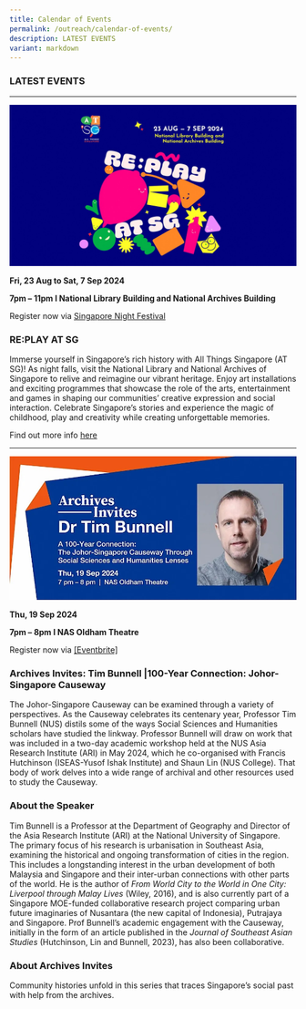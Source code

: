 ```yaml
---
title: Calendar of Events
permalink: /outreach/calendar-of-events/
description: LATEST EVENTS
variant: markdown
---
```

### LATEST EVENTS
__________________________________________________________
![](/images/calendar%20of%20events/Image_for_Calendar_Event.jpg)

**Fri, 23 Aug to Sat, 7 Sep 2024**

**7pm – 11pm I National Library Building and National Archives Building**

Register now via [Singapore Night Festival](https://www.nightfestival.gov.sg/whats-on/replay-at-sg)

### RE:PLAY AT SG

Immerse yourself in Singapore’s rich history with All Things Singapore (AT SG)! As night falls, visit the National Library and National Archives of Singapore to relive and reimagine our vibrant heritage. Enjoy art installations and exciting programmes that showcase the role of the arts, entertainment and games in shaping our communities’ creative expression and social interaction. Celebrate Singapore’s stories and experience the magic of childhood, play and creativity while creating unforgettable memories.

Find out more info [here](https://www.eventbrite.com/cc/all-things-singapore-2024-replay-at-sg-2329109)

________________________________________________________________________________________
![](/images/calendar%20of%20events/eventbrite_banner.jpg)

**Thu, 19 Sep 2024**

**7pm – 8pm I NAS Oldham Theatre**

Register now via [[Eventbrite]](https://www.eventbrite.sg/e/archives-invitestim-bunnell-100-year-connection-johor-singapore-causeway-tickets-914402110327)

### Archives Invites: Tim Bunnell |100-Year Connection: Johor-Singapore Causeway

The Johor-Singapore Causeway can be examined through a variety of perspectives. As the Causeway celebrates its centenary year, Professor Tim Bunnell (NUS) distils some of the ways Social Sciences and Humanities scholars have studied the linkway. Professor Bunnell will draw on work that was included in a two-day academic workshop held at the NUS Asia Research Institute (ARI) in May 2024, which he co-organised with Francis Hutchinson (ISEAS-Yusof Ishak Institute) and Shaun Lin (NUS College). That body of work delves into a wide range of archival and other resources used to study the Causeway.

### About the Speaker
Tim Bunnell is a Professor at the Department of Geography and Director of the Asia Research Institute (ARI) at the National University of Singapore. The primary focus of his research is urbanisation in Southeast Asia, examining the historical and ongoing transformation of cities in the region. This includes a longstanding interest in the urban development of both Malaysia and Singapore and their inter-urban connections with other parts of the world. He is the author of _From World City to the World in One City: Liverpool through Malay Lives_ (Wiley, 2016), and is also currently part of a Singapore MOE-funded collaborative research project comparing urban future imaginaries of Nusantara (the new capital of Indonesia), Putrajaya and Singapore. Prof Bunnell’s academic engagement with the Causeway, initially in the form of an article published in the _Journal of Southeast Asian Studies_ (Hutchinson, Lin and Bunnell, 2023), has also been collaborative.

### About Archives Invites
Community histories unfold in this series that traces Singapore’s social past with help from the archives.
